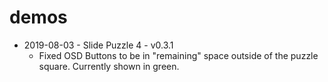 # demos

* 2019-08-03 - Slide Puzzle 4 - v0.3.1
    - Fixed OSD Buttons to be in "remaining" space outside of the puzzle square. Currently shown in green.
